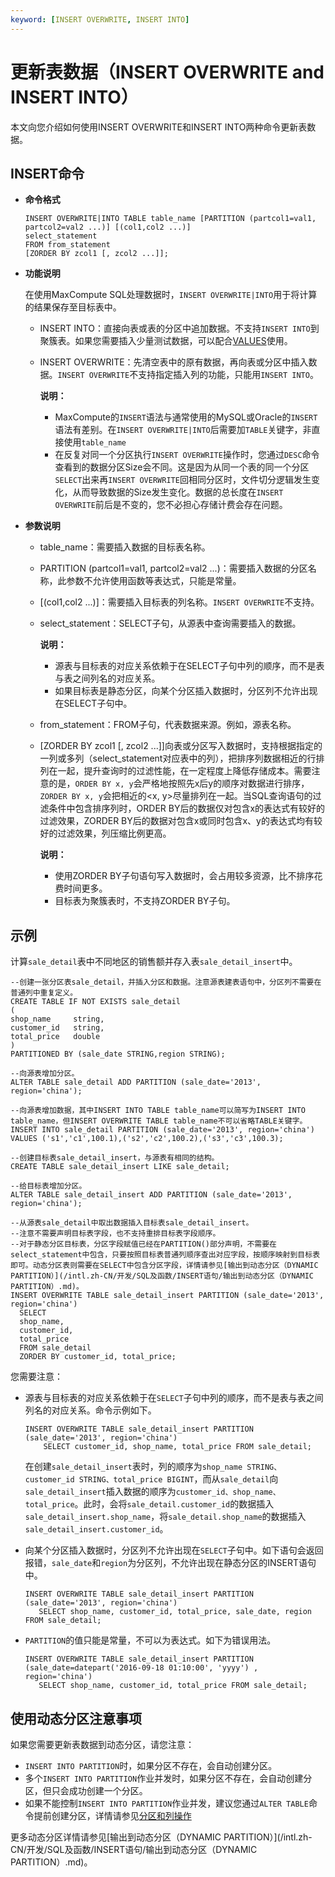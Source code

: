 ```yaml
---
keyword: [INSERT OVERWRITE, INSERT INTO]
---
```


# 更新表数据（INSERT OVERWRITE and INSERT INTO）

本文向您介绍如何使用INSERT OVERWRITE和INSERT INTO两种命令更新表数据。

## INSERT命令

-   **命令格式**

    ```
    INSERT OVERWRITE|INTO TABLE table_name [PARTITION (partcol1=val1, partcol2=val2 ...)] [(col1,col2 ...)]
    select_statement
    FROM from_statement
    [ZORDER BY zcol1 [, zcol2 ...]];
    ```

-   **功能说明**

    在使用MaxCompute SQL处理数据时，`INSERT OVERWRITE|INTO`用于将计算的结果保存至目标表中。

    -   INSERT INTO：直接向表或表的分区中追加数据。不支持`INSERT INTO`到聚簇表。如果您需要插入少量测试数据，可以配合[VALUES](/intl.zh-CN/开发/SQL及函数/INSERT语句/VALUES.md)使用。
    -   INSERT OVERWRITE：先清空表中的原有数据，再向表或分区中插入数据。`INSERT OVERWRITE`不支持指定插入列的功能，只能用`INSERT INTO`。

        **说明：**

        -   MaxCompute的`INSERT`语法与通常使用的MySQL或Oracle的`INSERT`语法有差别。在`INSERT OVERWRITE|INTO`后需要加`TABLE`关键字，非直接使用`table_name`
        -   在反复对同一个分区执行`INSERT OVERWRITE`操作时，您通过`DESC`命令查看到的数据分区Size会不同。这是因为从同一个表的同一个分区`SELECT`出来再`INSERT OVERWRITE`回相同分区时，文件切分逻辑发生变化，从而导致数据的Size发生变化。数据的总长度在`INSERT OVERWRITE`前后是不变的，您不必担心存储计费会存在问题。
-   **参数说明**
    -   table\_name：需要插入数据的目标表名称。
    -   PARTITION \(partcol1=val1, partcol2=val2 ...\)：需要插入数据的分区名称，此参数不允许使用函数等表达式，只能是常量。
    -   \[\(col1,col2 ...\)\]：需要插入目标表的列名称。`INSERT OVERWRITE`不支持。
    -   select\_statement：SELECT子句，从源表中查询需要插入的数据。

        **说明：**

        -   源表与目标表的对应关系依赖于在SELECT子句中列的顺序，而不是表与表之间列名的对应关系。
        -   如果目标表是静态分区，向某个分区插入数据时，分区列不允许出现在SELECT子句中。
    -   from\_statement：FROM子句，代表数据来源。例如，源表名称。
    -   \[ZORDER BY zcol1 \[, zcol2 ...\]\]向表或分区写入数据时，支持根据指定的一列或多列（select\_statement对应表中的列），把排序列数据相近的行排列在一起，提升查询时的过滤性能，在一定程度上降低存储成本。需要注意的是，`ORDER BY x, y`会严格地按照先x后y的顺序对数据进行排序，`ZORDER BY x, y`会把相近的<x, y\>尽量排列在一起。当SQL查询语句的过滤条件中包含排序列时，ORDER BY后的数据仅对包含x的表达式有较好的过滤效果，ZORDER BY后的数据对包含x或同时包含x、y的表达式均有较好的过滤效果，列压缩比例更高。

        **说明：**

        -   使用ZORDER BY子句语句写入数据时，会占用较多资源，比不排序花费时间更多。
        -   目标表为聚簇表时，不支持ZORDER BY子句。

## 示例

计算`sale_detail`表中不同地区的销售额并存入表`sale_detail_insert`中。

```
--创建一张分区表sale_detail，并插入分区和数据。注意源表建表语句中，分区列不需要在普通列中重复定义。
CREATE TABLE IF NOT EXISTS sale_detail
(
shop_name     string,
customer_id   string,
total_price   double
)
PARTITIONED BY (sale_date STRING,region STRING);

--向源表增加分区。
ALTER TABLE sale_detail ADD PARTITION (sale_date='2013', region='china');

--向源表增加数据，其中INSERT INTO TABLE table_name可以简写为INSERT INTO table_name，但INSERT OVERWRITE TABLE table_name不可以省略TABLE关键字。
INSERT INTO sale_detail PARTITION (sale_date='2013', region='china') VALUES ('s1','c1',100.1),('s2','c2',100.2),('s3','c3',100.3);

--创建目标表sale_detail_insert，与源表有相同的结构。
CREATE TABLE sale_detail_insert LIKE sale_detail;

--给目标表增加分区。
ALTER TABLE sale_detail_insert ADD PARTITION (sale_date='2013', region='china');

--从源表sale_detail中取出数据插入目标表sale_detail_insert。
--注意不需要声明目标表字段，也不支持重排目标表字段顺序。
--对于静态分区目标表，分区字段赋值已经在PARTITION()部分声明，不需要在select_statement中包含，只要按照目标表普通列顺序查出对应字段，按顺序映射到目标表即可。动态分区表则需要在SELECT中包含分区字段，详情请参见[输出到动态分区（DYNAMIC PARTITION）](/intl.zh-CN/开发/SQL及函数/INSERT语句/输出到动态分区（DYNAMIC PARTITION）.md)。
INSERT OVERWRITE TABLE sale_detail_insert PARTITION (sale_date='2013', region='china')
  SELECT 
  shop_name, 
  customer_id,
  total_price 
  FROM sale_detail
  ZORDER BY customer_id, total_price;
```

您需要注意：

-   源表与目标表的对应关系依赖于在`SELECT`子句中列的顺序，而不是表与表之间列名的对应关系。命令示例如下。

    ```
    INSERT OVERWRITE TABLE sale_detail_insert PARTITION (sale_date='2013', region='china')
        SELECT customer_id, shop_name, total_price FROM sale_detail;                      
    ```

    在创建`sale_detail_insert`表时，列的顺序为`shop_name STRING、customer_id STRING、total_price BIGINT`，而从`sale_detail`向`sale_detail_insert`插入数据的顺序为`customer_id、shop_name、total_price`。此时，会将`sale_detail.customer_id`的数据插入`sale_detail_insert.shop_name`，将`sale_detail.shop_name`的数据插入`sale_detail_insert.customer_id`。

-   向某个分区插入数据时，分区列不允许出现在`SELECT`子句中。如下语句会返回报错，`sale_date`和`region`为分区列，不允许出现在静态分区的INSERT语句中。

    ```
    INSERT OVERWRITE TABLE sale_detail_insert PARTITION (sale_date='2013', region='china')
       SELECT shop_name, customer_id, total_price, sale_date, region FROM sale_detail;
    ```

-   `PARTITION`的值只能是常量，不可以为表达式。如下为错误用法。

    ```
    INSERT OVERWRITE TABLE sale_detail_insert PARTITION (sale_date=datepart('2016-09-18 01:10:00', 'yyyy') , region='china')
       SELECT shop_name, customer_id, total_price FROM sale_detail;
    ```


## 使用动态分区注意事项

如果您需要更新表数据到动态分区，请您注意：

-   `INSERT INTO PARTITION`时，如果分区不存在，会自动创建分区。
-   多个`INSERT INTO PARTITION`作业并发时，如果分区不存在，会自动创建分区，但只会成功创建一个分区。
-   如果不能控制`INSERT INTO PARTITION`作业并发，建议您通过`ALTER TABLE`命令提前创建分区，详情请参见[分区和列操作](/intl.zh-CN/开发/SQL及函数/DDL语句/分区和列操作.md)

更多动态分区详情请参见[输出到动态分区（DYNAMIC PARTITION）](/intl.zh-CN/开发/SQL及函数/INSERT语句/输出到动态分区（DYNAMIC PARTITION）.md)。

